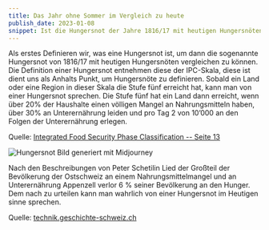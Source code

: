 ```yaml
---
title: Das Jahr ohne Sommer im Vergleich zu heute
publish_date: 2023-01-08
snippet: Ist die Hungersnot der Jahre 1816/17 mit heutigen Hungersnöten vergleichbar?
---
```


Als erstes Definieren wir, was eine Hungersnot ist, um dann die sogenannte Hungersnot von 1816/17 mit heutigen Hungersnöten vergleichen zu können. Die Definition einer Hungersnot entnehmen diese der IPC-Skala, diese ist dient uns als Anhalts Punkt, um Hungersnöte zu definieren. Sobald ein Land oder eine Region in dieser Skala die Stufe fünf erreicht hat, kann man von einer Hungersnot sprechen. Die Stufe fünf hat ein Land dann erreicht, wenn über 20% der Haushalte einen völligen Mangel an Nahrungsmitteln haben, über 30% an Unterernährung leiden und pro Tag 2 von 10’000 an den Folgen der Unterernährung erlegen.

Quelle: [Integrated Food Security Phase Classification -- Seite 13](https://www.fao.org/3/i0275e/i0275e.pdf)

![Hungersnot Bild generiert mit Midjourney](https://cdn.midjourney.com/30c69338-106a-40d6-8726-e1bf5de747c5/grid_0.png)

Nach den Beschreibungen von Peter Schetilin Lied der Großteil der Bevölkerung der Ostschweiz an einem Nahrungsmittelmangel und an Unterernährung Appenzell verlor 6 % seiner Bevölkerung an den Hunger. Dem nach zu urteilen kann man wahrlich von einer Hungersnot im Heutigen sinne sprechen.

Quelle: [technik.geschichte-schweiz.ch](http://technik.geschichte-schweiz.ch/industrialisierung-schweiz.html#Massenarmut)
